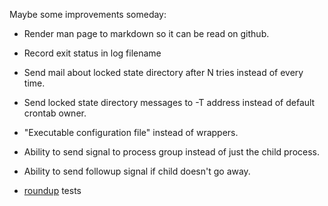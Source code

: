 Maybe some improvements someday:

* Render man page to markdown so it can be read on github.

* Record exit status in log filename

* Send mail about locked state directory after N tries instead of every time.

* Send locked state directory messages to -T address instead of default crontab owner.

* "Executable configuration file" instead of wrappers.

* Ability to send signal to process group instead of just the child process.

* Ability to send followup signal if child doesn't go away.

* [roundup](http://bmizerany.github.io/roundup/) tests
